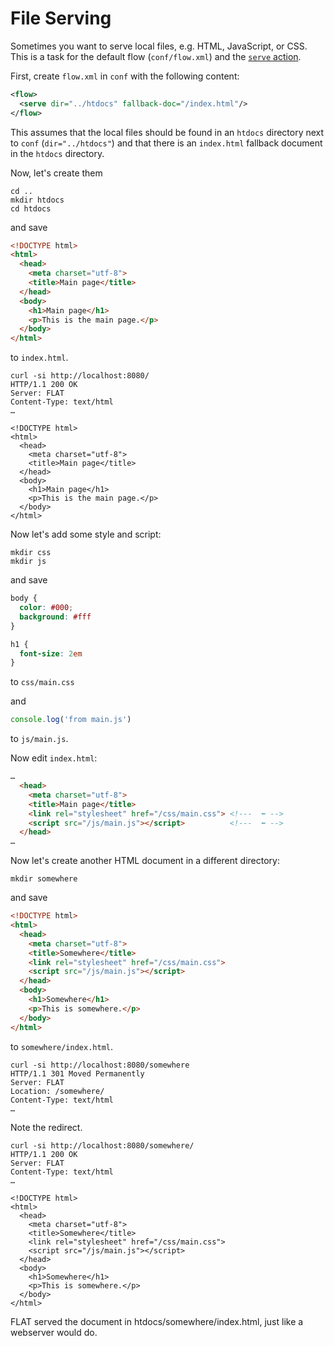 # File Serving

Sometimes you want to serve local files, e.g. HTML, JavaScript, or CSS. This is a task for the default flow (`conf/flow.xml`) and the [`serve` action](/reference/actions/serve.md).

First, create `flow.xml` in `conf` with the following content:

```xml
<flow>
  <serve dir="../htdocs" fallback-doc="/index.html"/>
</flow>
```

This assumes that the local files should be found in an `htdocs` directory next to `conf` (`dir="../htdocs"`) and that there is an `index.html` fallback document in the `htdocs` directory.

Now, let's create them

```shell
cd ..
mkdir htdocs
cd htdocs
```

and save

```html
<!DOCTYPE html>
<html>
  <head>
    <meta charset="utf-8">
    <title>Main page</title>
  </head>
  <body>
    <h1>Main page</h1>
    <p>This is the main page.</p>
  </body>
</html>
```
to `index.html`.

```shell
curl -si http://localhost:8080/
HTTP/1.1 200 OK
Server: FLAT
Content-Type: text/html
…

<!DOCTYPE html>
<html>
  <head>
    <meta charset="utf-8">
    <title>Main page</title>
  </head>
  <body>
    <h1>Main page</h1>
    <p>This is the main page.</p>
  </body>
</html>
```

Now let's add some style and script:

```shell
mkdir css
mkdir js
```

and save

```css
body {
  color: #000;
  background: #fff
}

h1 {
  font-size: 2em
}
```
to `css/main.css`

and

```js
console.log('from main.js')
```
to `js/main.js`.

Now edit `index.html`:

```html
…
  <head>
    <meta charset="utf-8">
    <title>Main page</title>
    <link rel="stylesheet" href="/css/main.css"> <!---  ⬅ -->
    <script src="/js/main.js"></script>          <!---  ⬅ -->
  </head>
…
```

Now let's create another HTML document in a different directory:

```shell
mkdir somewhere
```

and save
```html
<!DOCTYPE html>
<html>
  <head>
    <meta charset="utf-8">
    <title>Somewhere</title>
    <link rel="stylesheet" href="/css/main.css">
    <script src="/js/main.js"></script>
  </head>
  <body>
    <h1>Somewhere</h1>
    <p>This is somewhere.</p>
  </body>
</html>
```
to `somewhere/index.html`.

```shell
curl -si http://localhost:8080/somewhere
HTTP/1.1 301 Moved Permanently
Server: FLAT
Location: /somewhere/
Content-Type: text/html
…

```

Note the redirect.

```shell
curl -si http://localhost:8080/somewhere/
HTTP/1.1 200 OK
Server: FLAT
Content-Type: text/html
…

<!DOCTYPE html>
<html>
  <head>
    <meta charset="utf-8">
    <title>Somewhere</title>
    <link rel="stylesheet" href="/css/main.css">
    <script src="/js/main.js"></script>
  </head>
  <body>
    <h1>Somewhere</h1>
    <p>This is somewhere.</p>
  </body>
</html>
```

FLAT served the document in htdocs/somewhere/index.html, just like a webserver would do.

